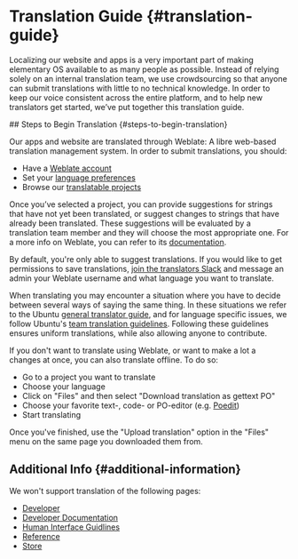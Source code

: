 # Translation Guide {#translation-guide}

Localizing our website and apps is a very important part of making elementary OS available to as many people as possible. Instead of relying solely on an internal translation team, we use crowdsourcing so that anyone can submit translations with little to no technical knowledge. In order to keep our voice consistent across the entire platform, and to help new translators get started, we’ve put together this translation guide.

<span id="translating-applications"/>
<span id="translating-our-website"/>
## Steps to Begin Translation {#steps-to-begin-translation}

Our apps and website are translated through Weblate: A libre web-based translation management system. In order to submit translations, you should:

* Have a [Weblate account](https://l10n.elementary.io/accounts/register/)
* Set your [language preferences](https://l10n.elementary.io/accounts/profile/)
* Browse our [translatable projects](https://l10n.elementary.io/projects/)

Once you’ve selected a project, you can provide suggestions for strings that have not yet been translated, or suggest changes to strings that have already been translated. These suggestions will be evaluated by a translation team member and they will choose the most appropriate one. For a more info on Weblate, you can refer to its [documentation](https://docs.weblate.org/en/weblate-3.0.1/user/index.html).

By default, you're only able to suggest translations. If you would like to get permissions to save translations, [join the translators Slack](https://join.slack.com/t/ele-l10n/shared_invite/enQtNDkyOTA1MTEzMTQxLWNiMjhmODdlYzE4N2MzMDQ1N2RkNzY2YWYwZjc2NWY4YWUxZmNlODljNjJmN2EzMWQwMDY4ZmFlNzcwNTc0YTU) and message an admin your Weblate username and what language you want to translate.

When translating you may encounter a situation where you have to decide between several ways of saying the same thing. In these situations we refer to the Ubuntu [general translator guide](https://help.launchpad.net/Translations/Guide), and for language specific issues, we follow Ubuntu's [team translation guidelines](https://translations.launchpad.net/+groups/ubuntu-translators). Following these guidelines ensures uniform translations, while also allowing anyone to contribute.

If you don't want to translate using Weblate, or want to make a lot a changes at once, you can also translate offline. To do so:

* Go to a project you want to translate
* Choose your language
* Click on "Files" and then select "Download translation as gettext PO"
* Choose your favorite text-, code- or PO-editor (e.g. [Poedit](https://poedit.net/))
* Start translating

Once you've finished, use the "Upload translation" option in the "Files" menu on the same page you downloaded them from.

## Additional Info {#additional-information}

We won't support translation of the following pages:

* <a href="https://developer.elementary.io" data-l10n-off="1">Developer</a>
* <a href="https://docs.elementary.io/develop/" data-l10n-off="1">Developer Documentation</a>
* <a href="https://elementary.io/docs/human-interface-guidelines" data-l10n-off="1">Human Interface Guidlines</a>
* <a href="https://elementary.io/docs/code/reference" data-l10n-off="1">Reference</a>
* <a href="https://elementary.io/store/" data-l10n-off="1">Store</a>
